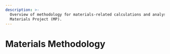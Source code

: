 ```yaml
---
description: >-
  Overview of methodology for materials-related calculations and analyses on the
  Materials Project (MP).
---
```


# Materials Methodology

